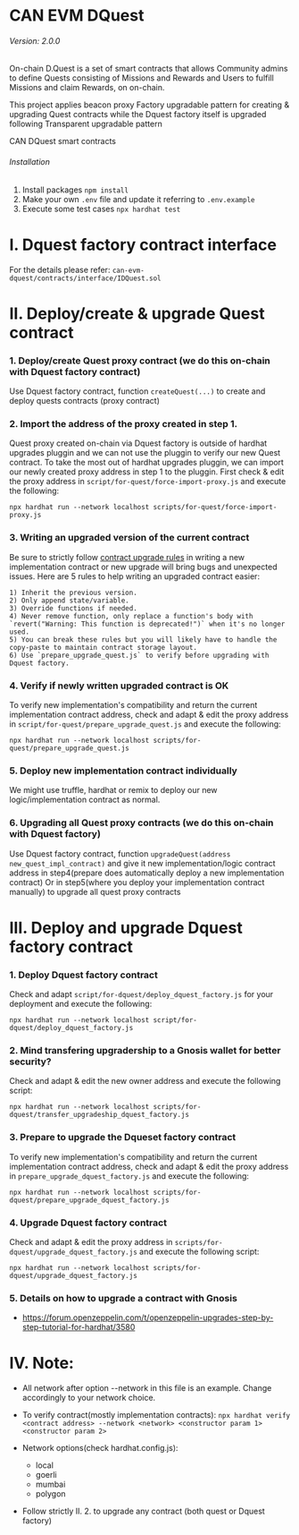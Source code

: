 # CAN EVM DQuest

###### Version: 2.0.0

On-chain D.Quest is a set of smart contracts that allows Community admins to define Quests consisting of Missions and Rewards and Users to fulfill Missions and claim Rewards, on on-chain.

This project applies beacon proxy Factory upgradable pattern for creating & upgrading Quest contracts while the Dquest factory itself is upgraded following Transparent upgradable pattern

CAN DQuest smart contracts

###### Installation

1. Install packages `npm install`
2. Make your own `.env` file and update it referring to `.env.example`
3. Execute some test cases `npx hardhat test`

# I. Dquest factory contract interface

For the details please refer: `can-evm-dquest/contracts/interface/IDQuest.sol`

# II. Deploy/create & upgrade Quest contract
### 1. Deploy/create Quest proxy contract (we do this on-chain with Dquest factory contract)
Use Dquest factory contract, function `createQuest(...)` to create and deploy quests contracts (proxy contract)

### 2. Import the address of the proxy created in step 1.

Quest proxy created on-chain via Dquest factory is outside of hardhat upgrades pluggin and we can not use the pluggin to verify our new Quest contract. To take the most out of hardhat upgrades pluggin, we can import our newly created proxy address in step 1 to the pluggin. First check & edit the proxy address in `script/for-quest/force-import-proxy.js` and execute the following:

`npx hardhat run --network localhost scripts/for-quest/force-import-proxy.js`

### 3. Writing an upgraded version of the current contract
Be sure to strictly follow [contract upgrade rules](https://docs.openzeppelin.com/upgrades-plugins/1.x/writing-upgradeable#modifying-your-contracts) in writing a new implementation contract or new upgrade will bring bugs and unexpected issues. Here are 5 rules to help writing an upgraded contract easier:

```
1) Inherit the previous version.
2) Only append state/variable.
3) Override functions if needed.
4) Never remove function, only replace a function's body with `revert("Warning: This function is deprecated!")` when it's no longer used.
5) You can break these rules but you will likely have to handle the copy-paste to maintain contract storage layout.
6) Use `prepare_upgrade_quest.js` to verify before upgrading with Dquest factory.
```

### 4. Verify if newly written upgraded contract is OK
To verify new implementation's compatibility and return the current implementation contract address, check and adapt & edit the proxy address in `script/for-quest/prepare_upgrade_quest.js` and execute the following:

`npx hardhat run --network localhost scripts/for-quest/prepare_upgrade_quest.js`

### 5. Deploy new implementation contract individually

We might use truffle, hardhat or remix to deploy our new logic/implementation contract as normal.

### 6. Upgrading all Quest proxy contracts (we do this on-chain with Dquest factory)
Use Dquest factory contract, function `upgradeQuest(address new_quest_impl_contract)` and give it new implementation/logic contract address in step4(prepare does automatically deploy a new implementation contract) Or in step5(where you deploy your implementation contract manually) to upgrade all quest proxy contracts

# III. Deploy and upgrade Dquest factory contract
### 1. Deploy Dquest factory contract

Check and adapt `script/for-dquest/deploy_dquest_factory.js` for your deployment and execute the following:

`npx hardhat run --network localhost script/for-dquest/deploy_dquest_factory.js`

### 2. Mind transfering upgradership to a Gnosis wallet for better security?

Check and adapt & edit the new owner address and execute the following script:

`npx hardhat run --network localhost scripts/for-dquest/transfer_upgradeship_dquest_factory.js`

### 3. Prepare to upgrade the Dqueset factory contract

To verify new implementation's compatibility and return the current implementation contract address, check and adapt & edit the proxy address in `prepare_upgrade_dquest_factory.js` and execute the following:

`npx hardhat run --network localhost scripts/for-dquest/prepare_upgrade_dquest_factory.js`
### 4. Upgrade Dquest factory contract
Check and adapt & edit the proxy address in `scripts/for-dquest/upgrade_dquest_factory.js` and execute the following script:

`npx hardhat run --network localhost scripts/for-dquest/upgrade_dquest_factory.js`

### 5. Details on how to upgrade a contract with Gnosis
- https://forum.openzeppelin.com/t/openzeppelin-upgrades-step-by-step-tutorial-for-hardhat/3580

# IV. Note:

- All network after option --network in this file is an example. Change accordingly to your network choice.

- To verify contract(mostly implementation contracts):
    `npx hardhat verify <contract address> --network <network> <constructor param 1> <constructor param 2>`

- Network options(check hardhat.config.js):
    - local
    - goerli
    - mumbai
    - polygon

- Follow strictly II. 2. to upgrade any contract (both quest or Dquest factory)
